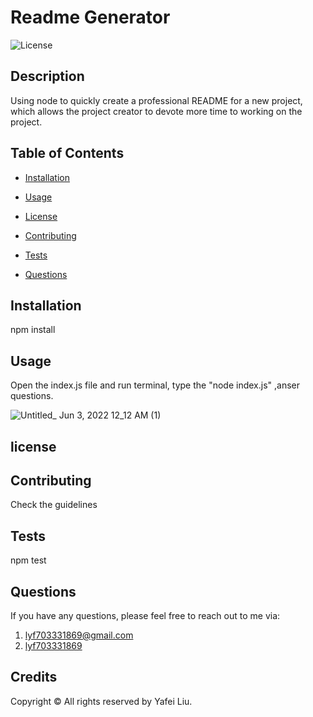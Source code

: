 
  # Readme Generator
  ![License](https://img.shields.io/badge/license-MIT-green?style=for-the-badge&logo=appveyor)

  ## Description
  Using node to quickly create a professional README for a new project, which allows the project creator to devote more time to working on the project.
  

  ## Table of Contents

  * [Installation](#installation)

  * [Usage](#usage)

  * [License](#license)

  * [Contributing](#contributing)

  * [Tests](#tests)

  * [Questions](#questions)


  ## Installation

  npm install
 

  ## Usage

  Open the index.js file and run terminal, type the "node index.js" ,anser questions.
  
![Untitled_ Jun 3, 2022 12_12 AM (1)](https://user-images.githubusercontent.com/103960619/171785166-fa362c91-b045-4014-b4e0-6d3b8c52f374.gif)


  ## license


  ## Contributing

  Check the guidelines
  

  ## Tests

  npm test


  ## Questions
  
  If you have any questions, please feel free to reach out to me via:
  1. lyf703331869@gmail.com
  2. [lyf703331869](http://https://github.com/lyf703331869)
  
  
  ## Credits
  Copyright © All rights reserved by Yafei Liu.   
